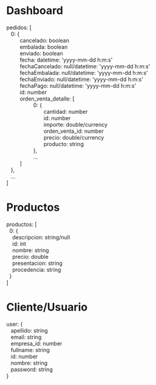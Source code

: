 <h1>Dashboard</h1>
<p>
pedidos: [<br/>
&nbsp;&nbsp;&nbsp;0: {<br/>
&nbsp;&nbsp;&nbsp;&nbsp;&nbsp;&nbsp;&nbsp;&nbsp;&nbsp;cancelado: boolean<br/>
&nbsp;&nbsp;&nbsp;&nbsp;&nbsp;&nbsp;&nbsp;&nbsp;&nbsp;embalada:  boolean<br/>
&nbsp;&nbsp;&nbsp;&nbsp;&nbsp;&nbsp;&nbsp;&nbsp;&nbsp;enviado:  boolean<br/>
&nbsp;&nbsp;&nbsp;&nbsp;&nbsp;&nbsp;&nbsp;&nbsp;&nbsp;fecha: datetime: 'yyyy-mm-dd h:m:s'<br/>
&nbsp;&nbsp;&nbsp;&nbsp;&nbsp;&nbsp;&nbsp;&nbsp;&nbsp;fechaCancelado: null/datetime: 'yyyy-mm-dd h:m:s'<br/>
&nbsp;&nbsp;&nbsp;&nbsp;&nbsp;&nbsp;&nbsp;&nbsp;&nbsp;fechaEmbalada: null/datetime: 'yyyy-mm-dd h:m:s'<br/>
&nbsp;&nbsp;&nbsp;&nbsp;&nbsp;&nbsp;&nbsp;&nbsp;&nbsp;fechaEnviado: null/datetime: 'yyyy-mm-dd h:m:s'<br/>
&nbsp;&nbsp;&nbsp;&nbsp;&nbsp;&nbsp;&nbsp;&nbsp;&nbsp;fechaPago: null/datetime: 'yyyy-mm-dd h:m:s'<br/>
&nbsp;&nbsp;&nbsp;&nbsp;&nbsp;&nbsp;&nbsp;&nbsp;&nbsp;id: number<br/>
&nbsp;&nbsp;&nbsp;&nbsp;&nbsp;&nbsp;&nbsp;&nbsp;&nbsp;orden_venta_detalle: [<br/>
&nbsp;&nbsp;&nbsp;&nbsp;&nbsp;&nbsp;&nbsp;&nbsp;&nbsp;&nbsp;&nbsp;&nbsp;&nbsp;&nbsp;&nbsp;&nbsp;&nbsp;&nbsp;0: {<br/>
&nbsp;&nbsp;&nbsp;&nbsp;&nbsp;&nbsp;&nbsp;&nbsp;&nbsp;&nbsp;&nbsp;&nbsp;&nbsp;&nbsp;&nbsp;&nbsp;&nbsp;&nbsp;&nbsp;&nbsp;&nbsp;&nbsp;&nbsp;&nbsp;&nbsp;cantidad: number<br/>
&nbsp;&nbsp;&nbsp;&nbsp;&nbsp;&nbsp;&nbsp;&nbsp;&nbsp;&nbsp;&nbsp;&nbsp;&nbsp;&nbsp;&nbsp;&nbsp;&nbsp;&nbsp;&nbsp;&nbsp;&nbsp;&nbsp;&nbsp;&nbsp;&nbsp;id: number<br/>
&nbsp;&nbsp;&nbsp;&nbsp;&nbsp;&nbsp;&nbsp;&nbsp;&nbsp;&nbsp;&nbsp;&nbsp;&nbsp;&nbsp;&nbsp;&nbsp;&nbsp;&nbsp;&nbsp;&nbsp;&nbsp;&nbsp;&nbsp;&nbsp;&nbsp;importe: double/currency<br/>
&nbsp;&nbsp;&nbsp;&nbsp;&nbsp;&nbsp;&nbsp;&nbsp;&nbsp;&nbsp;&nbsp;&nbsp;&nbsp;&nbsp;&nbsp;&nbsp;&nbsp;&nbsp;&nbsp;&nbsp;&nbsp;&nbsp;&nbsp;&nbsp;&nbsp;orden_venta_id: number<br/>
&nbsp;&nbsp;&nbsp;&nbsp;&nbsp;&nbsp;&nbsp;&nbsp;&nbsp;&nbsp;&nbsp;&nbsp;&nbsp;&nbsp;&nbsp;&nbsp;&nbsp;&nbsp;&nbsp;&nbsp;&nbsp;&nbsp;&nbsp;&nbsp;&nbsp;precio: double/currency<br/>
&nbsp;&nbsp;&nbsp;&nbsp;&nbsp;&nbsp;&nbsp;&nbsp;&nbsp;&nbsp;&nbsp;&nbsp;&nbsp;&nbsp;&nbsp;&nbsp;&nbsp;&nbsp;&nbsp;&nbsp;&nbsp;&nbsp;&nbsp;&nbsp;&nbsp;producto: string<br/>
&nbsp;&nbsp;&nbsp;&nbsp;&nbsp;&nbsp;&nbsp;&nbsp;&nbsp;&nbsp;&nbsp;&nbsp;&nbsp;&nbsp;&nbsp;&nbsp;&nbsp;&nbsp;},<br/>
&nbsp;&nbsp;&nbsp;&nbsp;&nbsp;&nbsp;&nbsp;&nbsp;&nbsp;&nbsp;&nbsp;&nbsp;&nbsp;&nbsp;&nbsp;&nbsp;&nbsp;&nbsp;...<br/>
&nbsp;&nbsp;&nbsp;&nbsp;&nbsp;&nbsp;&nbsp;&nbsp;&nbsp;]<br/>
&nbsp;&nbsp;&nbsp;},<br/>
&nbsp;&nbsp;&nbsp;...<br/>
]
</p>
<h1>Productos</h1>
<p>
<!--productos: [<br/>
&nbsp;&nbsp;&nbsp;0: {<br/>
&nbsp;&nbsp;&nbsp;&nbsp;&nbsp;&nbsp;&nbsp;&nbsp;&nbsp;cantidad: null<br/>
&nbsp;&nbsp;&nbsp;&nbsp;&nbsp;&nbsp;&nbsp;&nbsp;&nbsp;id: number<br/>
&nbsp;&nbsp;&nbsp;&nbsp;&nbsp;&nbsp;&nbsp;&nbsp;&nbsp;marca: string<br/>
&nbsp;&nbsp;&nbsp;&nbsp;&nbsp;&nbsp;&nbsp;&nbsp;&nbsp;nombre: string<br/>
&nbsp;&nbsp;&nbsp;&nbsp;&nbsp;&nbsp;&nbsp;&nbsp;&nbsp;precio: double/currency<br/>
&nbsp;&nbsp;&nbsp;&nbsp;&nbsp;&nbsp;&nbsp;&nbsp;&nbsp;precio_id: number<br/>
&nbsp;&nbsp;&nbsp;&nbsp;&nbsp;&nbsp;&nbsp;&nbsp;&nbsp;presentacion: string<br/>
&nbsp;&nbsp;&nbsp;&nbsp;&nbsp;&nbsp;&nbsp;&nbsp;&nbsp;presentacion_id: number<br/>
&nbsp;&nbsp;&nbsp;&nbsp;&nbsp;&nbsp;&nbsp;&nbsp;&nbsp;seleccionado: boolean<br/>
&nbsp;&nbsp;&nbsp;&nbsp;&nbsp;&nbsp;&nbsp;&nbsp;&nbsp;oferta: boolean<br/>
&nbsp;&nbsp;&nbsp;&nbsp;&nbsp;&nbsp;&nbsp;&nbsp;&nbsp;foto: null/string<br/>
&nbsp;&nbsp;&nbsp;&nbsp;&nbsp;&nbsp;&nbsp;&nbsp;&nbsp;},<br/>
&nbsp;&nbsp;&nbsp;&nbsp;&nbsp;&nbsp;&nbsp;&nbsp;&nbsp;....<br/>
]-->
productos: [<br/>
&nbsp;&nbsp;0: {<br/>
&nbsp;&nbsp;&nbsp;&nbsp;descripcion: string/null<br/>
&nbsp;&nbsp;&nbsp;&nbsp;id: int<br/>
&nbsp;&nbsp;&nbsp;&nbsp;nombre: string<br/>
&nbsp;&nbsp;&nbsp;&nbsp;precio: double<br/>
&nbsp;&nbsp;&nbsp;&nbsp;presentacion: string<br/>
&nbsp;&nbsp;&nbsp;&nbsp;procedencia: string<br/>
&nbsp;&nbsp;}<br/>
]
</p>

<h1>Cliente/Usuario</h1>
<p>
user: {<br/>
&nbsp;&nbsp;&nbsp;apellido: string<br/>
&nbsp;&nbsp;&nbsp;email: string<br/>
&nbsp;&nbsp;&nbsp;empresa_id: number<br/>
&nbsp;&nbsp;&nbsp;fullname: string<br/>
&nbsp;&nbsp;&nbsp;id: number<br/>
&nbsp;&nbsp;&nbsp;nombre: string<br/>
&nbsp;&nbsp;&nbsp;password: string<br/>
}
</p>